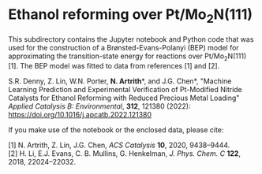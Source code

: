 # Ethanol reforming over Pt/Mo<sub>2</sub>N(111)

This subdirectory contains the Jupyter notebook and Python code that 
was used for the construction of a Brønsted-Evans-Polanyi (BEP) model 
for approximating the transition-state energy for reactions over 
Pt/Mo<sub>2</sub>N(111) [1].  The BEP model was fitted to data from 
references [1] and [2].

S.R. Denny, Z. Lin, W.N. Porter, **N. Artrith***, and J.G. Chen*, "Machine Learning Prediction and Experimental Verification of Pt-Modified Nitride Catalysts for Ethanol Reforming with Reduced Precious Metal Loading" *Applied Catalysis B: Environmental*, **312**, 121380 (2022): https://doi.org/10.1016/j.apcatb.2022.121380 

If you make use of the notebook or the enclosed data, please cite:

[1] N. Artrith, Z. Lin, J.G. Chen, *ACS Catalysis* **10**, 2020, 9438–9444.<br/>
[2] H. Li, E.J. Evans, C. B. Mullins, G. Henkelman, *J. Phys. Chem. C* **122**, 2018,
22024–22032.
